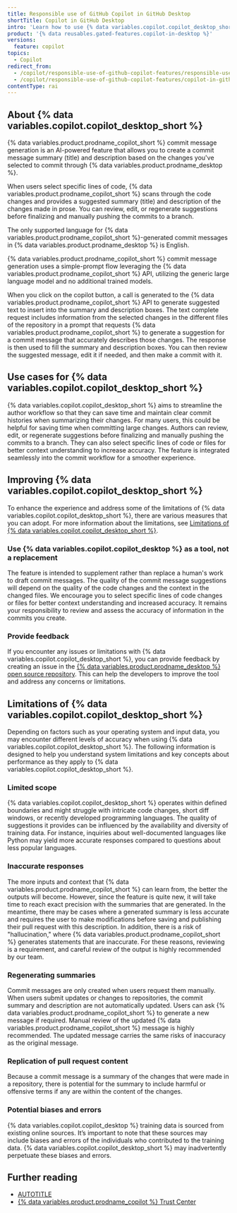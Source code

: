 ```yaml
---
title: Responsible use of GitHub Copilot in GitHub Desktop
shortTitle: Copilot in GitHub Desktop
intro: 'Learn how to use {% data variables.copilot.copilot_desktop_short %} responsibly by understanding its purposes, capabilities, and limitations.'
product: '{% data reusables.gated-features.copilot-in-desktop %}'
versions:
  feature: copilot
topics:
  - Copilot
redirect_from:
  - /copilot/responsible-use-of-github-copilot-features/responsible-use-of-github-copilot-in-github-desktop
  - /copilot/responsible-use-of-github-copilot-features/copilot-in-github-desktop
contentType: rai
---
```


## About {% data variables.copilot.copilot_desktop_short %}

{% data variables.product.prodname_copilot_short %} commit message generation is an AI-powered feature that allows you to create a commit message summary (title) and description based on the changes you've selected to commit through {% data variables.product.prodname_desktop %}.

When users select specific lines of code, {% data variables.product.prodname_copilot_short %} scans through the code changes and provides a suggested summary (title) and description of the changes made in prose. You can review, edit, or regenerate suggestions before finalizing and manually pushing the commits to a branch.

The only supported language for {% data variables.product.prodname_copilot_short %}-generated commit messages in {% data variables.product.prodname_desktop %} is English.

{% data variables.product.prodname_copilot_short %} commit message generation uses a simple-prompt flow leveraging the {% data variables.product.prodname_copilot_short %} API, utilizing the generic large language model and no additional trained models.

When you click on the copilot button, a call is generated to the {% data variables.product.prodname_copilot_short %} API to generate suggested text to insert into the summary and description boxes. The text complete request includes information from the selected changes in the different files of the repository in a prompt that requests {% data variables.product.prodname_copilot_short %} to generate a suggestion for a commit message that accurately describes those changes. The response is then used to fill the summary and description boxes. You can then review the suggested message, edit it if needed, and then make a commit with it.

## Use cases for {% data variables.copilot.copilot_desktop_short %}

{% data variables.copilot.copilot_desktop_short %} aims to streamline the author workflow so that they can save time and maintain clear commit histories when summarizing their changes. For many users, this could be helpful for saving time when committing large changes.  Authors can review, edit, or regenerate suggestions before finalizing and manually pushing the commits to a branch. They can also select specific lines of code or files for better context understanding to increase accuracy. The feature is integrated seamlessly into the commit workflow for a smoother experience.

## Improving {% data variables.copilot.copilot_desktop_short %}

To enhance the experience and address some of the limitations of {% data variables.copilot.copilot_desktop_short %}, there are various measures that you can adopt. For more information about the limitations, see [Limitations of {% data variables.copilot.copilot_desktop_short %}](#limitations-of-copilot-in-github-desktop).

### Use {% data variables.copilot.copilot_desktop %} as a tool, not a replacement

The feature is intended to supplement rather than replace a human's work to draft commit messages. The quality of the commit message suggestions will depend on the quality of the code changes and the context in the changed files. We encourage you to select specific lines of code changes or files for better context understanding and increased accuracy. It remains your responsibility to review and assess the accuracy of information in the commits you create.

### Provide feedback

If you encounter any issues or limitations with {% data variables.copilot.copilot_desktop_short %}, you can provide feedback by creating an issue in the [{% data variables.product.prodname_desktop %} open source repository](https://github.com/desktop/desktop/issues/new?template=bug_report.yaml ). This can help the developers to improve the tool and address any concerns or limitations.

## Limitations of {% data variables.copilot.copilot_desktop_short %}

Depending on factors such as your operating system and input data, you may encounter different levels of accuracy when using {% data variables.copilot.copilot_desktop_short %}. The following information is designed to help you understand system limitations and key concepts about performance as they apply to {% data variables.copilot.copilot_desktop_short %}.

### Limited scope

{% data variables.copilot.copilot_desktop_short %} operates within defined boundaries and might struggle with intricate code changes, short diff windows, or recently developed programming languages. The quality of suggestions it provides can be influenced by the availability and diversity of training data. For instance, inquiries about well-documented languages like Python may yield more accurate responses compared to questions about less popular languages.

### Inaccurate responses

The more inputs and context that {% data variables.product.prodname_copilot_short %} can learn from, the better the outputs will become. However, since the feature is quite new, it will take time to reach exact precision with the summaries that are generated. In the meantime, there may be cases where a generated summary is less accurate and requires the user to make modifications before saving and publishing their pull request with this description. In addition, there is a risk of "hallucination," where {% data variables.product.prodname_copilot_short %} generates statements that are inaccurate. For these reasons, reviewing is a requirement, and careful review of the output is highly recommended by our team.

### Regenerating summaries

Commit messages are only created when users request them manually. When users submit updates or changes to repositories, the commit summary and description are not automatically updated. Users can ask {% data variables.product.prodname_copilot_short %} to generate a new message if required. Manual review of the updated {% data variables.product.prodname_copilot_short %} message is highly recommended. The updated message carries the same risks of inaccuracy as the original message.

### Replication of pull request content

Because a commit message is a summary of the changes that were made in a repository, there is potential for the summary to include harmful or offensive terms if any are within the content of the changes.

### Potential biases and errors

{% data variables.copilot.copilot_desktop %} training data is sourced from existing online sources. It’s important to note that these sources may include biases and errors of the individuals who contributed to the training data. {% data variables.copilot.copilot_desktop_short %} may inadvertently perpetuate these biases and errors.

## Further reading

* [AUTOTITLE](/free-pro-team@latest/site-policy/github-terms/github-terms-for-additional-products-and-features#github-copilot)
* [{% data variables.product.prodname_copilot %} Trust Center](https://copilot.github.trust.page/)
